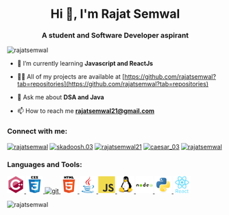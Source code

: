 <h1 align="center">Hi 👋, I'm Rajat Semwal</h1>
<h3 align="center">A student and Software Developer aspirant</h3>

<p align="left"> <img src="https://komarev.com/ghpvc/?username=rajatsemwal&label=Profile%20views&color=0e75b6&style=flat" alt="rajatsemwal" /> </p>

- 🌱 I’m currently learning **Javascript and ReactJs**

- 👨‍💻 All of my projects are available at [https://github.com/rajatsemwal?tab=repositories](https://github.com/rajatsemwal?tab=repositories)

- 💬 Ask me about **DSA and Java**

- 📫 How to reach me **rajatsemwal21@gmail.com**

<h3 align="left">Connect with me:</h3>
<p align="left">
<a href="https://linkedin.com/in/rajatsemwal" target="blank"><img align="center" src="https://raw.githubusercontent.com/rahuldkjain/github-profile-readme-generator/master/src/images/icons/Social/linked-in-alt.svg" alt="rajatsemwal" height="30" width="40" /></a>
<a href="https://instagram.com/skadoosh.03" target="blank"><img align="center" src="https://raw.githubusercontent.com/rahuldkjain/github-profile-readme-generator/master/src/images/icons/Social/instagram.svg" alt="skadoosh.03" height="30" width="40" /></a>
<a href="https://www.codechef.com/users/rajatsemwal21" target="blank"><img align="center" src="https://cdn.jsdelivr.net/npm/simple-icons@3.1.0/icons/codechef.svg" alt="rajatsemwal21" height="30" width="40" /></a>
<a href="https://codeforces.com/profile/caesar_03" target="blank"><img align="center" src="https://cdn.jsdelivr.net/npm/simple-icons@3.0.1/icons/codeforces.svg" alt="caesar_03" height="30" width="40" /></a>
<a href="https://www.leetcode.com/rajatsemwal" target="blank"><img align="center" src="https://raw.githubusercontent.com/rahuldkjain/github-profile-readme-generator/master/src/images/icons/Social/leet-code.svg" alt="rajatsemwal" height="30" width="40" /></a>
</p>

<h3 align="left">Languages and Tools:</h3>
<p align="left"> <a href="https://www.w3schools.com/cpp/" target="_blank"> <img src="https://raw.githubusercontent.com/devicons/devicon/master/icons/cplusplus/cplusplus-original.svg" alt="cplusplus" width="40" height="40"/> </a> <a href="https://www.w3schools.com/css/" target="_blank"> <img src="https://raw.githubusercontent.com/devicons/devicon/master/icons/css3/css3-original-wordmark.svg" alt="css3" width="40" height="40"/> </a> <a href="https://git-scm.com/" target="_blank"> <img src="https://www.vectorlogo.zone/logos/git-scm/git-scm-icon.svg" alt="git" width="40" height="40"/> </a> <a href="https://www.w3.org/html/" target="_blank"> <img src="https://raw.githubusercontent.com/devicons/devicon/master/icons/html5/html5-original-wordmark.svg" alt="html5" width="40" height="40"/> </a> <a href="https://www.java.com" target="_blank"> <img src="https://raw.githubusercontent.com/devicons/devicon/master/icons/java/java-original.svg" alt="java" width="40" height="40"/> </a> <a href="https://developer.mozilla.org/en-US/docs/Web/JavaScript" target="_blank"> <img src="https://raw.githubusercontent.com/devicons/devicon/master/icons/javascript/javascript-original.svg" alt="javascript" width="40" height="40"/> </a> <a href="https://www.linux.org/" target="_blank"> <img src="https://raw.githubusercontent.com/devicons/devicon/master/icons/linux/linux-original.svg" alt="linux" width="40" height="40"/> </a> <a href="https://nodejs.org" target="_blank"> <img src="https://raw.githubusercontent.com/devicons/devicon/master/icons/nodejs/nodejs-original-wordmark.svg" alt="nodejs" width="40" height="40"/> </a> <a href="https://www.python.org" target="_blank"> <img src="https://raw.githubusercontent.com/devicons/devicon/master/icons/python/python-original.svg" alt="python" width="40" height="40"/> </a> <a href="https://reactjs.org/" target="_blank"> <img src="https://raw.githubusercontent.com/devicons/devicon/master/icons/react/react-original-wordmark.svg" alt="react" width="40" height="40"/> </a> </p>

<p><img align="center" src="https://github-readme-stats.vercel.app/api/top-langs?username=rajatsemwal&show_icons=true&locale=en&layout=compact" alt="rajatsemwal" /></p>

